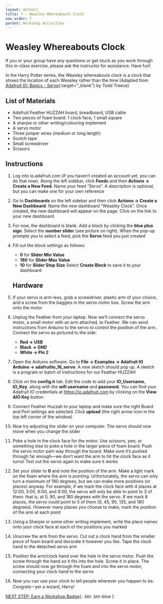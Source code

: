 ```yaml
---
layout: default
title: 7 - Weasley Whereabouts Clock
nav_order: 7
parent: Workshop Activities
---
```


# Weasley Whereabouts Clock

If you or your group have any questions or get stuck as you work through this in-class exercise, please ask the instructor for assistance.  Have fun!

In the Harry Potter series, the Weasley whereabouts clock is a clock that shows the location of each Weasley rather than the time (Adapted from [Adafruit IO: Basics - Servo](https://learn.adafruit.com/adafruit-io-basics-servo/overview){:target="_blank"} by Todd Treece)

## List of Materials
-   Adafruit Feather HUZZAH board, breadboard, USB cable
-   Two pieces of foam board: 1 clock face, 1 small square
-   A sharpie or other writing/colouring implement
-   A servo motor
-   Three jumper wires (medium or long length)
-   Scotch tape
-   Small screwdriver
-   Scissors

## Instructions
1.  Log into io.adafruit.com (if you haven’t created an account yet, you can do that now). Along the left sidebar, click **Feeds** and then **Actions -> Create a New Feed**. Name your feed “Servo”. A description is optional, but you can make one for your own reference
2.  Go to **Dashboards** on the left sidebar and then click **Actions -> Create a New Dashboard**. Name the new dashboard “Weasley Clock”. Once created, the new dashboard will appear on the page. Click on the link to your new dashboard
3.  For now, the dashboard is blank. Add a block by clicking the **blue plus sign**. Select the **number slider** (see picture on right). When the pop-up prompts you to select a feed, pick the **Servo** feed you just created
4.  Fill out the block settings as follows:
    -   **0** for **Slider Min Value**
    -   **180** for **Slider Max Value**
    -   **10** for **Slider Step Size**
    Select **Create Block** to save it to your dashboard

    ## Hardware
5.  If your servo is arm-less, grab a screwdriver, plastic arm of your choice, and a screw from the baggies in the servo motor box. Screw the arm onto the motor
6.  Unplug the Feather from your laptop. Now we’ll connect the servo motor, a small motor with an arm attached, to Feather. We can send instructions from Arduino to the servo to control the position of the arm. Connect the servo as pictured to the side:
    -   **Red -> USB**
    -   **Black -> GND**
    -   **White -> Pin 2**
7.  Open the Arduino software. Go to **File -> Examples -> Adafruit IO Arduino -> adafruitio_16_servo**.  A new sketch should pop up. A sketch is a program or batch of instructions for our Feather HUZZAH
8.  Click on the **config.h** tab.  Edit the code to add your **IO_Username**, **IO_Key**, along with the **wifi username** and **password**. You can find your Adafruit IO credentials at https://io.adafruit.com by clicking on the **View AIO Key** button
9.  Connect Feather Huzzah to your laptop and make sure the right Board and Port settings are selected. Click **upload** (the right arrow icon in the top left corner of the window)
10.  Now try adjusting the slider on your computer. The servo should now move when you change the slider
11.  Poke a hole in the clock face for the motor. Use scissors, pen, or something else to poke a hole in the larger piece of foam board. Push the servo motor part-way through the board. Make sure it’s pushed through far enough—we don’t want the arm to hit the clock face as it turns! Test out the servo again to make sure it works
12.  Set your slider to **0** and note the position of the arm. Make a light mark on the foam where the arm is pointing. Unfortunately, the servo can only turn a maximum of 180 degrees, but we can make more positions (or places) anyway. For example, if we mark the clock face with 4 places at 12:00, 3:00, 6:00, and 9:00, the servo will only be able to point to 3 of them: that is, at 0, 90, and 180 degrees with the servo. If we mark 8 places, the servo could point to 5 of them (0, 45, 90, 135, and 180 degrees). However many places you choose to make, mark the position of the arm at each point
13.  Using a Sharpie or some other writing implement, write the place names onto your clock face at each of the positions you marked
14.  Unscrew the arm from the servo. Cut out a clock hand from the smaller piece of foam board and decorate it however you like. Tape the clock hand to the detached servo arm
15.  Position the arm/clock hand over the hole in the servo motor. Push the screw through the hand so it fits into the hole. Screw it in place. The screw should now go through the foam and into the servo motor, connecting your clock hand to the servo
16.  Now you can use your clock to tell people wherever you happen to be. Congratsㅡyer a wizard, Harry!

[NEXT STEP: Earn a Workshop Badge](informal-credentials.html){: .btn .btn-blue }
